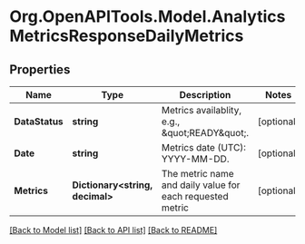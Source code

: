 # Org.OpenAPITools.Model.AnalyticsMetricsResponseDailyMetrics

## Properties

Name | Type | Description | Notes
------------ | ------------- | ------------- | -------------
**DataStatus** | **string** | Metrics availablity, e.g., \&quot;READY\&quot;. | [optional] 
**Date** | **string** | Metrics date (UTC): YYYY-MM-DD. | [optional] 
**Metrics** | **Dictionary&lt;string, decimal&gt;** | The metric name and daily value for each requested metric | [optional] 

[[Back to Model list]](../README.md#documentation-for-models) [[Back to API list]](../README.md#documentation-for-api-endpoints) [[Back to README]](../README.md)


